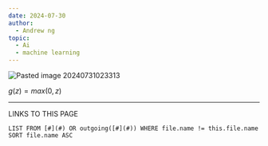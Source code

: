 ```yaml
---
date: 2024-07-30
author:
  - Andrew ng
topic:
  - Ai
  - machine learning
---
```


![Pasted image 20240731023313](Pasted%20image%2020240731023313.png)

$g(z) = max(0 , z )$




----
LINKS TO THIS PAGE 
```dataview
LIST FROM [#](#) OR outgoing([#](#)) WHERE file.name != this.file.name SORT file.name ASC
```

